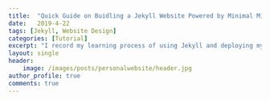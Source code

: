 ```yaml
---
title:  "Quick Guide on Buidling a Jekyll Website Powered by Minimal Mistakes Theme (in progress)"
date:   2019-4-22
tags: [Jekyll, Website Design]
categories: [Tutorial]
excerpt: "I record my learning process of using Jekyll and deploying my website through Netlify."
layout: single
header:
    image: /images/posts/personalwebsite/header.jpg
author_profile: true
comments: true
---
```

<div id="fb-root"></div>
<script async defer crossorigin="anonymous" src="https://connect.facebook.net/en_US/sdk.js#xfbml=1&version=v3.3"></script>



<div class="fb-comments" data-href="https://xjessiex.netlify.com/resources/personalwebsite/" data-width="" data-numposts="5"></div>

